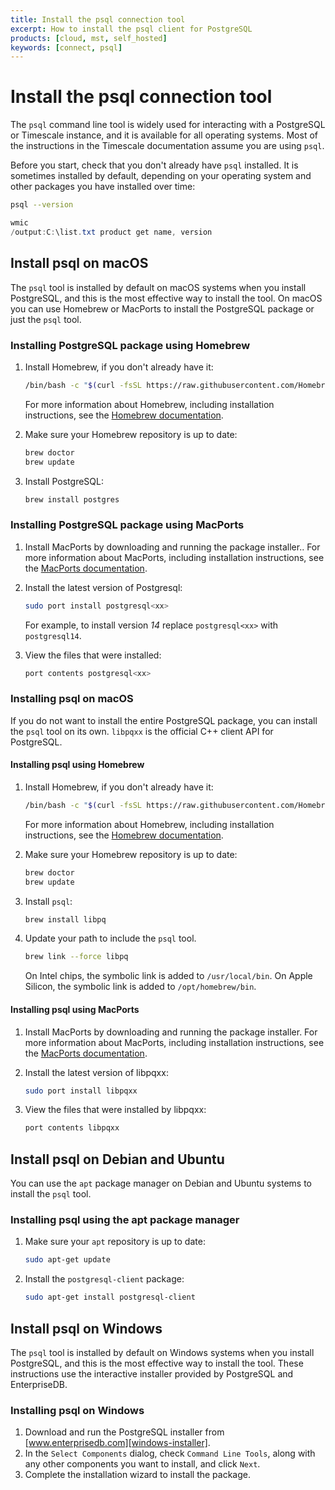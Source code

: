 ```yaml
---
title: Install the psql connection tool
excerpt: How to install the psql client for PostgreSQL
products: [cloud, mst, self_hosted]
keywords: [connect, psql]
---
```


# Install the psql connection tool

The `psql` command line tool is widely used for interacting with a PostgreSQL or
Timescale instance, and it is available for all operating systems. Most of
the instructions in the Timescale documentation assume you are using `psql`.

Before you start, check that you don't already have `psql` installed. It is
sometimes installed by default, depending on your operating system and other
packages you have installed over time:

<Terminal>

<tab label='Linux/macOS'>

```bash
psql --version
```

</tab>

<tab label='Windows'>

```powershell
wmic
/output:C:\list.txt product get name, version
```

</tab>

</Terminal>

## Install psql on macOS

The `psql` tool is installed by default on macOS systems when you install
PostgreSQL, and this is the most effective way to install the tool. On macOS you can use Homebrew or MacPorts to install the PostgreSQL package or just the `psql` tool.

<Procedure>

### Installing PostgreSQL package using Homebrew

1.  Install Homebrew, if you don't already have it:

    ```bash
    /bin/bash -c "$(curl -fsSL https://raw.githubusercontent.com/Homebrew/install/HEAD/install.sh)"
    ```

    For more information about Homebrew, including installation instructions,
    see the [Homebrew documentation][homebrew].
1.  Make sure your Homebrew repository is up to date:

    ```bash
    brew doctor
    brew update
    ```

1.  Install PostgreSQL:

    ```bash
    brew install postgres
    ```

</Procedure>

<Procedure>

### Installing PostgreSQL package using MacPorts

1.  Install MacPorts by downloading and running the package installer..
    For more information about MacPorts, including installation instructions,
    see the [MacPorts documentation][macports].
1.  Install the latest version of Postgresql:

    ```bash
    sudo port install postgresql<xx>
    ```

    For example, to install version *14* replace `postgresql<xx>` with `postgresql14`.
1.  <Optional />View the files that were installed:

    ```bash
    port contents postgresql<xx>
    ```

</Procedure>

### Installing psql on macOS

If you do not want to install the entire PostgreSQL package, you can install the `psql` tool on its own. `libpqxx` is the official C++ client API for PostgreSQL.

<Procedure>

#### Installing psql using Homebrew

1.  Install Homebrew, if you don't already have it:

    ```bash
    /bin/bash -c "$(curl -fsSL https://raw.githubusercontent.com/Homebrew/install/HEAD/install.sh)"
    ```

    For more information about Homebrew, including installation instructions,
    see the [Homebrew documentation][homebrew].
1.  Make sure your Homebrew repository is up to date:

    ```bash
    brew doctor
    brew update
    ```

1.  Install `psql`:

    ```bash
    brew install libpq
    ```

1.  Update your path to include the `psql` tool.

    ```bash
    brew link --force libpq
    ```

    On Intel chips, the symbolic link is added to `/usr/local/bin`. On Apple
    Silicon, the symbolic link is added to `/opt/homebrew/bin`.

</Procedure>

<Procedure>

#### Installing psql using MacPorts

1.  Install MacPorts by downloading and running the package installer.
    For more information about MacPorts, including installation instructions, see the [MacPorts documentation][macports].
1.  Install the latest version of libpqxx:

    ```bash
    sudo port install libpqxx
    ```

1.  <Optional />View the files that were installed by libpqxx:

    ```bash
    port contents libpqxx
    ```

</Procedure>

## Install psql on Debian and Ubuntu

You can use the `apt` package manager on Debian and Ubuntu systems to install
the `psql` tool.

<Procedure>

### Installing psql using the apt package manager

1.  Make sure your `apt` repository is up to date:

    ```bash
    sudo apt-get update
    ```

1.  Install the `postgresql-client` package:

    ```bash
    sudo apt-get install postgresql-client
    ```

</Procedure>

## Install psql on Windows

The `psql` tool is installed by default on Windows systems when you install
PostgreSQL, and this is the most effective way to install the tool. These
instructions use the interactive installer provided by PostgreSQL and
EnterpriseDB.

<Procedure>

### Installing psql on Windows

1.  Download and run the PostgreSQL installer from
    [www.enterprisedb.com][windows-installer].
1.  In the `Select Components` dialog, check `Command Line Tools`, along with
    any other components you want to install, and click `Next`.
1.  Complete the installation wizard to install the package.

</Procedure>

[homebrew]: https://docs.brew.sh/Installation
[macports]: https://guide.macports.org/#installing.macports
[windows-installer]: https://www.postgresql.org/download/windows/
